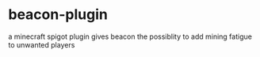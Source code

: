 # beacon-plugin
a minecraft spigot plugin gives beacon the possiblity to add mining fatigue to unwanted players
